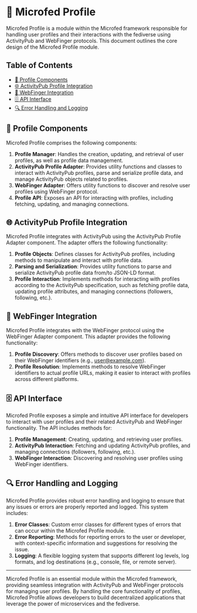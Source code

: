 # 📝 Microfed Profile

Microfed Profile is a module within the Microfed framework responsible for handling user profiles and their interactions with the fediverse using ActivityPub and WebFinger protocols. This document outlines the core design of the Microfed Profile module.

## Table of Contents

- [🧩 Profile Components](#profile-components)
- [🌐 ActivityPub Profile Integration](#activitypub-profile-integration)
- [🔎 WebFinger Integration](#webfinger-integration)
- [🗄️ API Interface](#api-interface)
- [🔍 Error Handling and Logging](#error-handling-and-logging)

## 🧩 Profile Components

Microfed Profile comprises the following components:

1. **Profile Manager**: Handles the creation, updating, and retrieval of user profiles, as well as profile data management.
2. **ActivityPub Profile Adapter**: Provides utility functions and classes to interact with ActivityPub profiles, parse and serialize profile data, and manage ActivityPub objects related to profiles.
3. **WebFinger Adapter**: Offers utility functions to discover and resolve user profiles using WebFinger protocol.
4. **Profile API**: Exposes an API for interacting with profiles, including fetching, updating, and managing connections.

## 🌐 ActivityPub Profile Integration

Microfed Profile integrates with ActivityPub using the ActivityPub Profile Adapter component. The adapter offers the following functionality:

1. **Profile Objects**: Defines classes for ActivityPub profiles, including methods to manipulate and interact with profile data.
2. **Parsing and Serialization**: Provides utility functions to parse and serialize ActivityPub profile data from/to JSON-LD format.
3. **Profile Interaction**: Implements methods for interacting with profiles according to the ActivityPub specification, such as fetching profile data, updating profile attributes, and managing connections (followers, following, etc.).

## 🔎 WebFinger Integration

Microfed Profile integrates with the WebFinger protocol using the WebFinger Adapter component. This adapter provides the following functionality:

1. **Profile Discovery**: Offers methods to discover user profiles based on their WebFinger identifiers (e.g., user@example.com).
2. **Profile Resolution**: Implements methods to resolve WebFinger identifiers to actual profile URLs, making it easier to interact with profiles across different platforms.

## 🗄️ API Interface

Microfed Profile exposes a simple and intuitive API interface for developers to interact with user profiles and their related ActivityPub and WebFinger functionality. The API includes methods for:

1. **Profile Management**: Creating, updating, and retrieving user profiles.
2. **ActivityPub Interaction**: Fetching and updating ActivityPub profiles, and managing connections (followers, following, etc.).
3. **WebFinger Interaction**: Discovering and resolving user profiles using WebFinger identifiers.

## 🔍 Error Handling and Logging

Microfed Profile provides robust error handling and logging to ensure that any issues or errors are properly reported and logged. This system includes:

1. **Error Classes**: Custom error classes for different types of errors that can occur within the Microfed Profile module.
2. **Error Reporting**: Methods for reporting errors to the user or developer, with context-specific information and suggestions for resolving the issue.
3. **Logging**: A flexible logging system that supports different log levels, log formats, and log destinations (e.g., console, file, or remote server).

---

Microfed Profile is an essential module within the Microfed framework, providing seamless integration with ActivityPub and WebFinger protocols for managing user profiles. By handling the core functionality of profiles, Microfed Profile allows developers to build decentralized applications that leverage the power of microservices and the fediverse.